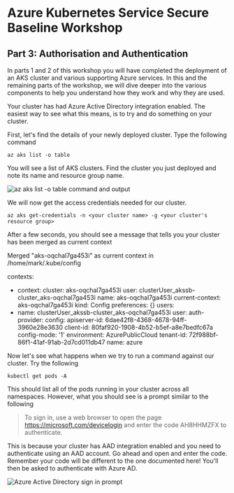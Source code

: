 # Azure Kubernetes Service Secure Baseline Workshop

## Part 3: Authorisation and Authentication

In parts 1 and 2 of this workshop you will have completed the deployment of an AKS cluster and various supporting Azure services. In this and the remaining parts of the workshop, we will dive deeper into the various components to help you understand how they work and why they are used.

Your cluster has had Azure Active Directory integration enabled. The easiest way to see what this means, is to try and do something on your cluster.

First, let's find the details of your newly deployed cluster. Type the following command

``` az aks list -o table ```

You will see a list of AKS clusters. Find the cluster you just deployed and note its name and resource group name.

![az aks list -o table command and output](images/03azakslist.png)

We will now get the access credentials needed for our cluster.

``` az aks get-credentials -n <your cluster name> -g <your cluster's resource group> ```

After a few seconds, you should see a message that tells you your cluster has been merged as current context

Merged "aks-oqchal7ga453i" as current context in /home/mark/.kube/config

contexts:
- context:
    cluster: aks-oqchal7ga453i
    user: clusterUser_akssb-cluster_aks-oqchal7ga453i
  name: aks-oqchal7ga453i
current-context: aks-oqchal7ga453i
kind: Config
preferences: {}
users:
- name: clusterUser_akssb-cluster_aks-oqchal7ga453i
  user:
    auth-provider:
      config:
        apiserver-id: 6dae42f8-4368-4678-94ff-3960e28e3630
        client-id: 80faf920-1908-4b52-b5ef-a8e7bedfc67a
        config-mode: '1'
        environment: AzurePublicCloud
        tenant-id: 72f988bf-86f1-41af-91ab-2d7cd011db47
      name: azure

Now let's see what happens when we try to run a command against our cluster. Try the following

``` kubectl get pods -A ```

This should list all of the pods running in your cluster across all namespaces. However, what you should see is a prompt similar to the following

> To sign in, use a web browser to open the page https://microsoft.com/devicelogin and enter the code AH8HHMZFX to authenticate.

This is because your cluster has AAD integration enabled and you need to authenticate using an AAD account. Go ahead and open [](https://microsoft.com/devicelogin) and enter the code. Remember your code will be different to the one documented here!  You'll then be asked to authenticate with Azure AD.

![Azure Active Directory sign in prompt](images/03aadsignin.png)